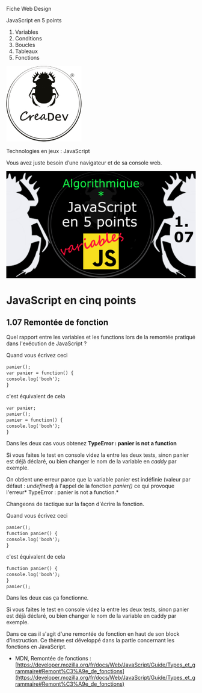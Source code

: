 Fiche Web Design

JavaScript en 5 points
1.  Variables
2.  Conditions
3.  Boucles
4.  Tableaux
5.  Fonctions

[![CreaDev](../images/logo-creadev-210207-R-200.png)](http://www.creadev.ninja/)

Technologies en jeux : JavaScript

Vous avez juste besoin d’une navigateur et de sa console web.

[![Le modulo en JavaScript](../images/JS-en-5-pts-01-07-remontee-de-fonction.png)](https://www.youtube.com/watch?v=DdAypM6N_24)

# JavaScript en cinq points
## 1.07 Remontée de fonction

Quel rapport entre les variables et les functions lors de la remontée pratiqué dans l'exécution de JavaScript ?

Quand vous écrivez ceci 
 
    panier();
    var panier = function() {
    console.log('booh');
    }

c'est équivalent de cela

    var panier;
    panier();
    panier = function() {
    console.log('booh');
    }

Dans les deux cas vous obtenez **TypeError : panier is not a function**

Si vous faites le test en console videz la entre les deux tests, sinon panier est déjà déclaré, ou bien changer le nom de la variable en
*caddy* par exemple.

On obtient une erreur parce que la variable panier est indéfinie (valeur par défaut : *undefined*) à l'appel de la fonction *panier()* ce qui provoque l'erreur* TypeError : panier is not a function.* 

Changeons de tactique sur la façon d'écrire la fonction.

Quand vous écrivez ceci 

    panier();
    function panier() {
    console.log('booh');
    }

c'est équivalent de cela

    function panier() {
    console.log('booh');
    } 
    panier();

Dans les deux cas ça fonctionne.

Si vous faites le test en console videz la entre les deux tests, sinon panier est déjà déclaré, ou bien changer le nom de la variable en
caddy par exemple.

Dans ce cas il s'agit d'une remontée de fonction en haut de son block d'instruction. Ce thème est développé dans
la partie concernant les fonctions en JavaScript. 

*   MDN, Remontée de fonctions : [https://developer.mozilla.org/fr/docs/Web/JavaScript/Guide/Types_et_grammaire#Remont%C3%A9e_de_fonctions](https://developer.mozilla.org/fr/docs/Web/JavaScript/Guide/Types_et_grammaire#Remont%C3%A9e_de_fonctions)

